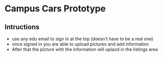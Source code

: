 # Campus Cars Prototype 

## Intructions 
* use any edu email to sign in at the top (doesn't have to be a real one)
* once signed in you are able to upload pictures and add information
* After that the picture with the information will uplaod in the listings area
